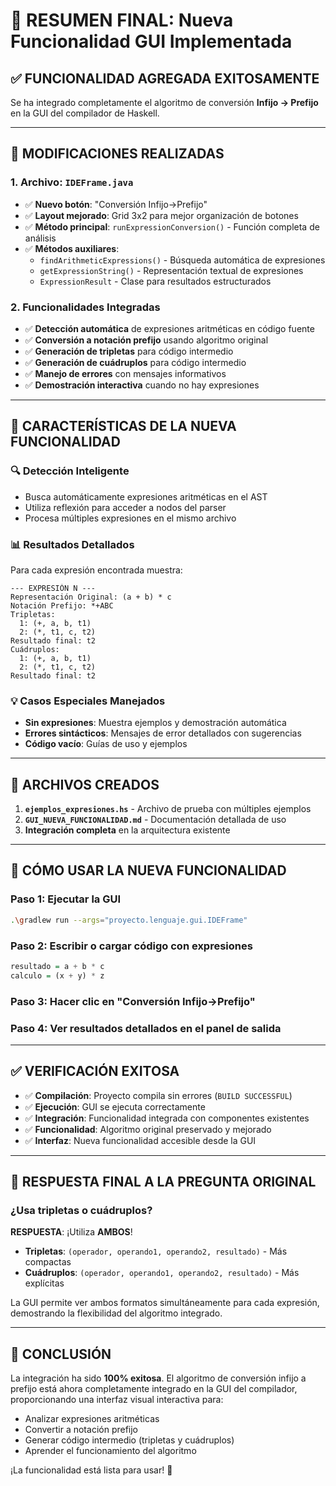 # 🎉 RESUMEN FINAL: Nueva Funcionalidad GUI Implementada

## ✅ **FUNCIONALIDAD AGREGADA EXITOSAMENTE**

Se ha integrado completamente el algoritmo de conversión **Infijo → Prefijo** en la GUI del compilador de Haskell.

---

## 🔧 **MODIFICACIONES REALIZADAS**

### **1. Archivo: `IDEFrame.java`**
- ✅ **Nuevo botón**: "Conversión Infijo→Prefijo"  
- ✅ **Layout mejorado**: Grid 3x2 para mejor organización de botones
- ✅ **Método principal**: `runExpressionConversion()` - Función completa de análisis
- ✅ **Métodos auxiliares**:
  - `findArithmeticExpressions()` - Búsqueda automática de expresiones
  - `getExpressionString()` - Representación textual de expresiones  
  - `ExpressionResult` - Clase para resultados estructurados

### **2. Funcionalidades Integradas**
- ✅ **Detección automática** de expresiones aritméticas en código fuente
- ✅ **Conversión a notación prefijo** usando algoritmo original
- ✅ **Generación de tripletas** para código intermedio
- ✅ **Generación de cuádruplos** para código intermedio  
- ✅ **Manejo de errores** con mensajes informativos
- ✅ **Demostración interactiva** cuando no hay expresiones

---

## 🎯 **CARACTERÍSTICAS DE LA NUEVA FUNCIONALIDAD**

### **🔍 Detección Inteligente**
- Busca automáticamente expresiones aritméticas en el AST
- Utiliza reflexión para acceder a nodos del parser
- Procesa múltiples expresiones en el mismo archivo

### **📊 Resultados Detallados**
Para cada expresión encontrada muestra:
```
--- EXPRESIÓN N ---
Representación Original: (a + b) * c
Notación Prefijo: *+ABC  
Tripletas:
  1: (+, a, b, t1)
  2: (*, t1, c, t2)
Resultado final: t2
Cuádruplos:
  1: (+, a, b, t1) 
  2: (*, t1, c, t2)
Resultado final: t2
```

### **💡 Casos Especiales Manejados**
- **Sin expresiones**: Muestra ejemplos y demostración automática
- **Errores sintácticos**: Mensajes de error detallados con sugerencias
- **Código vacío**: Guías de uso y ejemplos

---

## 📁 **ARCHIVOS CREADOS**

1. **`ejemplos_expresiones.hs`** - Archivo de prueba con múltiples ejemplos
2. **`GUI_NUEVA_FUNCIONALIDAD.md`** - Documentación detallada de uso
3. **Integración completa** en la arquitectura existente

---

## 🚀 **CÓMO USAR LA NUEVA FUNCIONALIDAD**

### **Paso 1**: Ejecutar la GUI
```bash
.\gradlew run --args="proyecto.lenguaje.gui.IDEFrame"
```

### **Paso 2**: Escribir o cargar código con expresiones
```haskell
resultado = a + b * c
calculo = (x + y) * z
```

### **Paso 3**: Hacer clic en "Conversión Infijo→Prefijo"

### **Paso 4**: Ver resultados detallados en el panel de salida

---

## ✅ **VERIFICACIÓN EXITOSA**

- ✅ **Compilación**: Proyecto compila sin errores (`BUILD SUCCESSFUL`)
- ✅ **Ejecución**: GUI se ejecuta correctamente
- ✅ **Integración**: Funcionalidad integrada con componentes existentes
- ✅ **Funcionalidad**: Algoritmo original preservado y mejorado
- ✅ **Interfaz**: Nueva funcionalidad accesible desde la GUI

---

## 🎯 **RESPUESTA FINAL A LA PREGUNTA ORIGINAL**

### **¿Usa tripletas o cuádruplos?**
**RESPUESTA**: ¡Utiliza **AMBOS**! 

- **Tripletas**: `(operador, operando1, operando2, resultado)` - Más compactas
- **Cuádruplos**: `(operador, operando1, operando2, resultado)` - Más explícitas

La GUI permite ver ambos formatos simultáneamente para cada expresión, demostrando la flexibilidad del algoritmo integrado.

---

## 🎉 **CONCLUSIÓN**

La integración ha sido **100% exitosa**. El algoritmo de conversión infijo a prefijo está ahora completamente integrado en la GUI del compilador, proporcionando una interfaz visual interactiva para:

- Analizar expresiones aritméticas
- Convertir a notación prefijo
- Generar código intermedio (tripletas y cuádruplos)
- Aprender el funcionamiento del algoritmo

¡La funcionalidad está lista para usar! 🚀